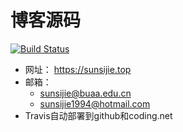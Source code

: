 # 博客源码
[![Build Status](https://www.travis-ci.org/KKRainbow/blog.svg?branch=master)](https://www.travis-ci.org/KKRainbow/blog)
- 网址：
  https://sunsijie.top
- 邮箱：
  - sunsijie@buaa.edu.cn
  - sunsijie1994@hotmail.com
- Travis自动部署到github和coding.net
